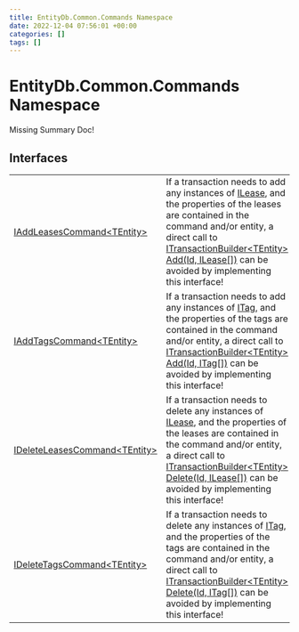 ```yaml
---
title: EntityDb.Common.Commands Namespace
date: 2022-12-04 07:56:01 +00:00
categories: []
tags: []
---
```


# EntityDb.Common.Commands Namespace
Missing Summary Doc!
## Interfaces
<table><tr><td><a href='dotnet./entitydb.common.commands.iaddleasescommand`1'>IAddLeasesCommand&lt;TEntity&gt;</a></td><td>
If a transaction needs to add any instances of <a href='dotnet./entitydb.abstractions.leases.ilease'>ILease</a>, and the properties of the leases
are contained in the command and/or entity, a direct call to
<a href='dotnet./entitydb.abstractions.transactions.builders.itransactionbuilder`1.add'>ITransactionBuilder&lt;TEntity&gt; Add(Id, ILease[])</a>
can be avoided by implementing this interface!
</td></tr><tr><td><a href='dotnet./entitydb.common.commands.iaddtagscommand`1'>IAddTagsCommand&lt;TEntity&gt;</a></td><td>
If a transaction needs to add any instances of <a href='dotnet./entitydb.abstractions.tags.itag'>ITag</a>, and the properties of the tags
are contained in the command and/or entity, a direct call to
<a href='dotnet./entitydb.abstractions.transactions.builders.itransactionbuilder`1.add'>ITransactionBuilder&lt;TEntity&gt; Add(Id, ITag[])</a>
can be avoided by implementing this interface!
</td></tr><tr><td><a href='dotnet./entitydb.common.commands.ideleteleasescommand`1'>IDeleteLeasesCommand&lt;TEntity&gt;</a></td><td>
If a transaction needs to delete any instances of <a href='dotnet./entitydb.abstractions.leases.ilease'>ILease</a>, and the properties of the leases
are contained in the command and/or entity, a direct call to
<a href='dotnet./entitydb.abstractions.transactions.builders.itransactionbuilder`1.delete'>ITransactionBuilder&lt;TEntity&gt; Delete(Id, ILease[])</a>
can be avoided by implementing this interface!
</td></tr><tr><td><a href='dotnet./entitydb.common.commands.ideletetagscommand`1'>IDeleteTagsCommand&lt;TEntity&gt;</a></td><td>
If a transaction needs to delete any instances of <a href='dotnet./entitydb.abstractions.tags.itag'>ITag</a>, and the properties of the tags
are contained in the command and/or entity, a direct call to
<a href='dotnet./entitydb.abstractions.transactions.builders.itransactionbuilder`1.delete'>ITransactionBuilder&lt;TEntity&gt; Delete(Id, ITag[])</a>
can be avoided by implementing this interface!
</td></tr></table>
